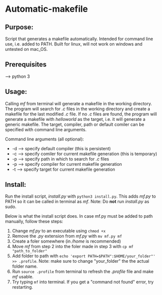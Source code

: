 # Automatic-makefile

## Purpose:
Script that generates a makefile automatically. Intended for command line use, i.e. added to PATH. Built for linux, will not work on windows and untested on mac_OS.

## Prerequisites
--> python 3

## Usage:
Calling _mf_ from terminal will generate a makefile in the working directory. The program will search for _.c_ files in the working directory and create a makefile for the last modified _.c_ file. If no _.c_ files are found, the program will generate a makefile with _helloworld_ as the target, i.e. it will generate a generic makefile. The target, compiler, path or default comiler can be specified with command line arguments.

Command line arguments (all optional):
* -d --> specify default compiler (this is persistent)
* -c --> specify comiler for current makefile generation (this is temporary)
* -p --> specify path in which to search for _.c_ files
* -p --> specify compiler for current makefile generation
* -t --> specify target for current makefile generation

## Install:
Run the install script, _install.py_ with `python3 install.py`. This adds _mf.py_ to PATH so it can be called in terminal as _mf_.
Note: Do __not__ run _install.py_ as sudo.

Below is what the install script does. In case mf.py must be added to path manually, follow these steps:
1. Change _mf.py_ to an executable using `chmod +x`
2. Remove the _.py_ extension from _mf.py_ with `mv mf.py mf`
3. Create a foler somewhere (in _/home_ is recommended)
4. Move _mf_ from step 2 into the foler made in step 3 with `cp mf "path_to_folder"`
5. Add folder to path with `echo 'export PATH=$PATH":$HOME/your_folder"' >> .profile`. Note: make sure to change "your_folder" the the actual folder name. 
6. Run `source .profile` from terminal to refresh the _.profile_ file and make _mf_ usable. 
7. Try typing `mf` into terminal. If you get a "command not found" error, try restarting.
